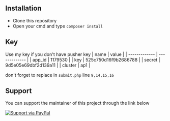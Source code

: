 ## Installation
- Clone this repository
- Open your cmd and type `composer install`

## Key
Use my key if you don't have pusher key
| name  | value |
| ------------- | ------------- |
| app_id  | 1179530 |
| key  | 525c750d16f9b2686788 |
| secret  | 9d5e05e69dbf2d139a11 |
| cluster  | ap1 |

don't forget to replace in `submit.php` line `9,14,15,16`
## Support
You can support the maintainer of this project through the link below

[![Support via PayPal](https://cdn.rawgit.com/twolfson/paypal-github-button/1.0.0/dist/button.svg)](https://www.paypal.me/liimalim)